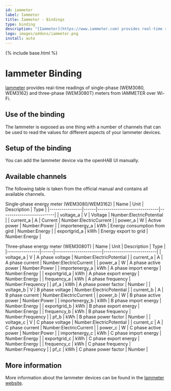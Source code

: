 ```yaml
---
id: iammeter
label: Iammeter
title: Iammeter - Bindings
type: binding
description: "[Iammeter](https://www.iammeter.com) provides real-time readings of single-phase (WEM3080, WEM3162) and three-phase (WEM3080T) meters from IAMMETER over Wi-Fi."
logo: images/addons/iammeter.png
install: auto
---
```


<!-- Attention authors: Do not edit directly. Please add your changes to the appropriate source repository -->

{% include base.html %}

# Iammeter Binding

<AddonLogo />

[Iammeter](https://www.iammeter.com) provides real-time readings of single-phase (WEM3080, WEM3162) and three-phase (WEM3080T) meters from IAMMETER over Wi-Fi.

## Use of the binding

The Iammeter is exposed as one thing with a number of channels that can be used to read the values for different aspects of your Iammeter devices.

## Setup of the binding

You can add the Iammeter device via the openHAB UI manually.

## Available channels

The following table is taken from the official manual and contains all available channels.

Single-phase energy meter (WEM3080/WEM3162)
| Name           | Unit | Description                  | Type                     |
|----------------|------|------------------------------|--------------------------|
| voltage_a      | V    | Voltage                      | Number:ElectricPotential |
| current_a      | A    | Current                      | Number:ElectricCurrent   |
| power_a        | W    | Active power                 | Number:Power             |
| importenergy_a | kWh  | Energy consumption from gird | Number:Energy            |
| exportgrid_a   | kWh  | Energy export to grid        | Number:Energy            |

Three-phase energy meter (WEM3080T)
| Name           | Unit | Description           | Type                     |
|----------------|------|-----------------------|--------------------------|
| voltage_a      | V    | A phase voltage       | Number:ElectricPotential |
| current_a      | A    | A phase current       | Number:ElectricCurrent   |
| power_a        | W    | A phase active power  | Number:Power             |
| importenergy_a | kWh  | A phase import energy | Number:Energy            |
| exportgrid_a   | kWh  | A phase export energy | Number:Energy            |
| frequency_a    | kWh  | A phase frequency     | Number:Frequency         |
| pf_a           | kWh  | A phase power factor  | Number                   |
| voltage_b      | V    | B phase voltage       | Number:ElectricPotential |
| current_b      | A    | B phase current       | Number:ElectricCurrent   |
| power_b        | W    | B phase active power  | Number:Power             |
| importenergy_b | kWh  | B phase import energy | Number:Energy            |
| exportgrid_b   | kWh  | B phase export energy | Number:Energy            |
| frequency_b    | kWh  | B phase frequency     | Number:Frequency         |
| pf_b           | kWh  | B phase power factor  | Number                   |
| voltage_c      | V    | C phase voltage       | Number:ElectricPotential |
| current_c      | A    | C phase current       | Number:ElectricCurrent   |
| power_c        | W    | C phase active power  | Number:Power             |
| importenergy_c | kWh  | C phase import energy | Number:Energy            |
| exportgrid_c   | kWh  | C phase export energy | Number:Energy            |
| frequency_c    | kWh  | C phase frequency     | Number:Frequency         |
| pf_c           | kWh  | C phase power factor  | Number                   |

## More information

More information about the Iammeter devices can be found in the [Iammeter website](https://www.iammeter.com).
